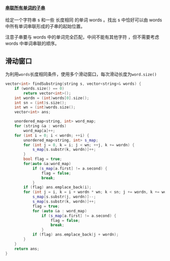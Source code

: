 #### [串联所有单词的子串](https://leetcode-cn.com/problems/substring-with-concatenation-of-all-words/)



给定一个字符串 s 和一些 长度相同 的单词 words 。找出 s 中恰好可以由 words 中所有单词串联形成的子串的起始位置。

注意子串要与 words 中的单词完全匹配，中间不能有其他字符 ，但不需要考虑 words 中单词串联的顺序。



##  滑动窗口

为利用`words`长度相同条件，使用多个滑动窗口，每次滑动长度为`word.size()`

```c++
vector<int> findSubstring(string s, vector<string>& words) {
	if (words.size() == 0)
		return vector<int>();
	int wordn = (int)words[0].size();
	int sn = (int)s.size();
	int wn = (int)words.size();
	vector<int> ans;

	unordered_map<string, int> word_map;
	for (string &a : words)
		word_map[a]++;
	for (int i = 0; i < wordn; ++i) {
		unordered_map<string, int> s_map;
		for (int j = 0, k = i; j < wn; ++j, k += wordn) {
			s_map[s.substr(k, wordn)]++;
		}
		bool flag = true;
		for(auto &a:word_map)
			if (s_map[a.first] != a.second) {
				flag = false;
				break;
			}
		if (flag) ans.emplace_back(i);
		for (int j = i, k = i + wordn * wn; k < sn; j += wordn, k += wordn) {
			s_map[s.substr(j, wordn)]--;
			s_map[s.substr(k, wordn)]++;
			flag = true;
			for (auto &a : word_map)
				if (s_map[a.first] != a.second) {
					flag = false;
					break;
				}
			if (flag) ans.emplace_back(j + wordn);
		}
	}
	return ans;
}
```

